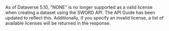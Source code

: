 As of Dataverse 5.10, "NONE" is no longer supported as a valid license when creating a dataset using the SWORD API. The API Guide has been updated to reflect this. Additionally, if you specify an invalid license, a list of available licenses will be returned in the response.

